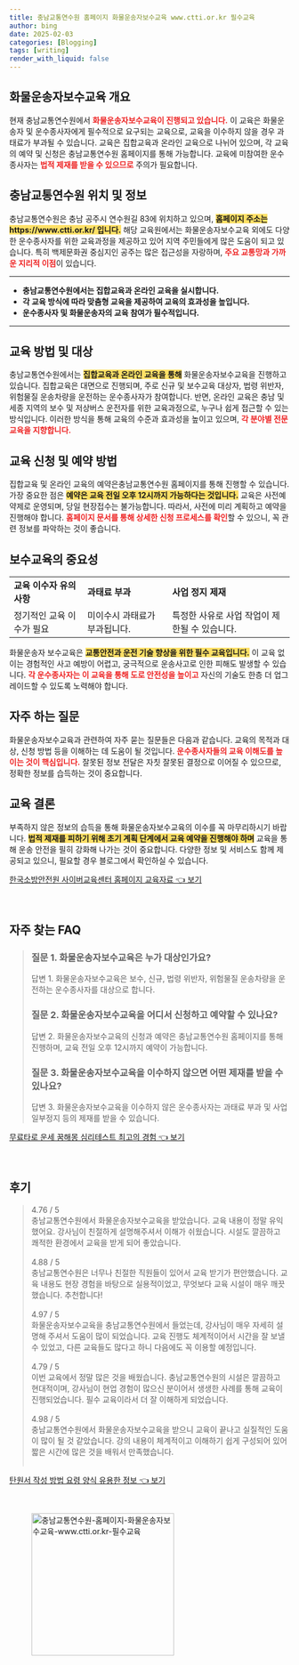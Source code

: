 ```yaml
---
title: 충남교통연수원 홈페이지 화물운송자보수교육 www.ctti.or.kr 필수교육
author: bing
date: 2025-02-03
categories: [Blogging]
tags: [writing]
render_with_liquid: false
---
```



<h2 id='화물운송자보수교육_개요'>화물운송자보수교육 개요</h2>

<p>현재 충남교통연수원에서 <b><span style="color: #ee2323;">화물운송자보수교육이 진행되고 있습니다.</span></b> 이 교육은 화물운송자 및 운수종사자에게 필수적으로 요구되는 교육으로, 교육을 이수하지 않을 경우 과태료가 부과될 수 있습니다. 교육은 집합교육과 온라인 교육으로 나뉘어 있으며, 각 교육의 예약 및 신청은 충남교통연수원 홈페이지를 통해 가능합니다. 교육에 미참여한 운수종사자는 <b><span style="color: #ee2323;">법적 제재를 받을 수 있으므로</span></b> 주의가 필요합니다.</p>

<h2 id='충남교통연수원_위치'>충남교통연수원 위치 및 정보</h2>

<p>충남교통연수원은 충남 공주시 연수원길 83에 위치하고 있으며, <b><span style="background-color: #ffe066;">홈페이지 주소는 https://www.ctti.or.kr/ 입니다.</span></b> 해당 교육원에서는 화물운송자보수교육 외에도 다양한 운수종사자를 위한 교육과정을 제공하고 있어 지역 주민들에게 많은 도움이 되고 있습니다. 특히 백제문화권 중심지인 공주는 많은 접근성을 자랑하며, <b><span style="color: #ee2323;">주요 교통망과 가까운 지리적 이점</span></b>이 있습니다.</p>

<hr />

<ul>
    <li><b>충남교통연수원에서는 집합교육과 온라인 교육을 실시합니다.</b></li>
    <li><b>각 교육 방식에 따라 맞춤형 교육을 제공하여 교육의 효과성을 높입니다.</b></li>
    <li><b>운수종사자 및 화물운송자의 교육 참여가 필수적입니다.</b></li>
</ul>

<hr />

<h2 id='교육_방법_및_대상'>교육 방법 및 대상</h2>

<p>충남교통연수원에서는 <b><span style="background-color: #ffe066;">집합교육과 온라인 교육을 통해</span></b> 화물운송자보수교육을 진행하고 있습니다. 집합교육은 대면으로 진행되며, 주로 신규 및 보수교육 대상자, 법령 위반자, 위험물질 운송차량을 운전하는 운수종사자가 참여합니다. 반면, 온라인 교육은 충남 및 세종 지역의 보수 및 저상버스 운전자를 위한 교육과정으로, 누구나 쉽게 접근할 수 있는 방식입니다. 이러한 방식을 통해 교육의 수준과 효과성을 높이고 있으며, <b><span style="color: #ee2323;">각 분야별 전문 교육을 지향합니다.</span></b></p>

<h2 id='교육_신청_및_예약'>교육 신청 및 예약 방법</h2>

<p>집합교육 및 온라인 교육의 예약은충남교통연수원 홈페이지를 통해 진행할 수 있습니다. 가장 중요한 점은 <b><span style="background-color: #ffe066;">예약은 교육 전일 오후 12시까지 가능하다는 것입니다.</span></b> 교육은 사전예약제로 운영되며, 당일 현장접수는 불가능합니다. 따라서, 사전에 미리 계획하고 예약을 진행해야 합니다. <b><span style="color: #ee2323;">홈페이지 문서를 통해 상세한 신청 프로세스를 확인</span></b>할 수 있으니, 꼭 관련 정보를 파악하는 것이 좋습니다.</p>

<h2 id='보수교육_중요성'>보수교육의 중요성</h2>

<table>
    <tr>
        <td><b>교육 이수자 유의 사항</b></td>
        <td><b>과태료 부과</b></td>
        <td><b>사업 정지 제재</b></td>
    </tr>
    <tr>
        <td>정기적인 교육 이수가 필요</td>
        <td>미이수시 과태료가 부과됩니다.</td>
        <td>특정한 사유로 사업 작업이 제한될 수 있습니다.</td>
    </tr>
</table>

<p>화물운송자 보수교육은 <b><span style="background-color: #ffe066;">교통안전과 운전 기술 향상을 위한 필수 교육입니다.</span></b> 이 교육 없이는 경험적인 사고 예방이 어렵고, 궁극적으로 운송사고로 인한 피해도 발생할 수 있습니다. <b><span style="color: #ee2323;">각 운수종사자는 이 교육을 통해 도로 안전성을 높이고</span></b> 자신의 기술도 한층 더 업그레이드할 수 있도록 노력해야 합니다.</p>

<h2 id='자주하는_질문'>자주 하는 질문</h2>

<p>화물운송자보수교육과 관련하여 자주 묻는 질문들은 다음과 같습니다. 교육의 목적과 대상, 신청 방법 등을 이해하는 데 도움이 될 것입니다. <b><span style="color: #ee2323;">운수종사자들의 교육 이해도를 높이는 것이 핵심입니다.</span></b> 잘못된 정보 전달은 자칫 잘못된 결정으로 이어질 수 있으므로, 정확한 정보를 습득하는 것이 중요합니다.</p>

<h2 id='교육_결론'>교육 결론</h2>

<p>부족하지 않은 정보의 습득을 통해 화물운송자보수교육의 이수를 꼭 마무리하시기 바랍니다. <b><span style="background-color: #ffe066;">법적 제재를 피하기 위해 초기 계획 단계에서 교육 예약을 진행해야 하며</span></b> 교육을 통해 운송 안전을 필히 강화해 나가는 것이 중요합니다. 다양한 정보 및 서비스도 함께 제공되고 있으니, 필요할 경우 블로그에서 확인하실 수 있습니다.</p>


<p><a class="click-button" title="한국소방안전원 사이버교육센터 홈페이지 교육자료" href="https://yellowplanner.github.io/posts/%ED%95%9C%EA%B5%AD%EC%86%8C%EB%B0%A9%EC%95%88%EC%A0%84%EC%9B%90-%EC%82%AC%EC%9D%B4%EB%B2%84%EA%B5%90%EC%9C%A1%EC%84%BC%ED%84%B0-%ED%99%88%ED%8E%98%EC%9D%B4%EC%A7%80-%EA%B5%90%EC%9C%A1%EC%9E%90%EB%A3%8C/" rel="dofollow">한국소방안전원 사이버교육센터 홈페이지 교육자료 👈 보기</a></p><br>
<h2 id='자주_찾는_FAQ'>자주 찾는 FAQ</h2>
<div itemscope="" itemtype="https://schema.org/FAQPage">
<blockquote>
<div itemscope="" itemprop="mainEntity" itemtype="https://schema.org/Question">
<h3 itemprop="name">질문 1. 화물운송자보수교육은 누가 대상인가요?</h3>
<div itemscope="" itemprop="acceptedAnswer" itemtype="https://schema.org/Answer">
<span itemprop="text">
<p>답변 1. 화물운송자보수교육은 보수, 신규, 법령 위반자, 위험물질 운송차량을 운전하는 운수종사자를 대상으로 합니다.</p>
</span>
</div>
</div>
<div itemscope="" itemprop="mainEntity" itemtype="https://schema.org/Question">
<h3 itemprop="name">질문 2. 화물운송자보수교육을 어디서 신청하고 예약할 수 있나요?</h3>
<div itemscope="" itemprop="acceptedAnswer" itemtype="https://schema.org/Answer">
<span itemprop="text">
<p>답변 2. 화물운송자보수교육의 신청과 예약은 충남교통연수원 홈페이지를 통해 진행하며, 교육 전일 오후 12시까지 예약이 가능합니다.</p>
</span>
</div>
</div>
<div itemscope="" itemprop="mainEntity" itemtype="https://schema.org/Question">
<h3 itemprop="name">질문 3. 화물운송자보수교육을 이수하지 않으면 어떤 제재를 받을 수 있나요?</h3>
<div itemscope="" itemprop="acceptedAnswer" itemtype="https://schema.org/Answer">
<span itemprop="text">
<p>답변 3. 화물운송자보수교육을 이수하지 않은 운수종사자는 과태료 부과 및 사업 일부정지 등의 제재를 받을 수 있습니다.</p>
</span>
</div>
</div>
</blockquote>
</div>
<p><a class="click-button" title="무료타로 운세 꿈해몽 심리테스트 최고의 경험" href="https://yellowplanner.github.io/posts/%EB%AC%B4%EB%A3%8C%ED%83%80%EB%A1%9C-%EC%9A%B4%EC%84%B8-%EA%BF%88%ED%95%B4%EB%AA%BD-%EC%8B%AC%EB%A6%AC%ED%85%8C%EC%8A%A4%ED%8A%B8-%EC%B5%9C%EA%B3%A0%EC%9D%98-%EA%B2%BD%ED%97%98/" rel="dofollow">무료타로 운세 꿈해몽 심리테스트 최고의 경험 👈 보기</a></p><br>
<h2 id='후기'>후기</h2>
<div itemscope itemtype="https://schema.org/Product">
  <blockquote>
  <div itemprop="review" itemscope itemtype="https://schema.org/Review">
      <div itemprop="reviewRating" itemscope itemtype="https://schema.org/Rating"> <span itemprop="ratingValue">4.76</span> / <span itemprop="bestRating">5</span> </div>
      <span itemprop="reviewBody">충남교통연수원에서 화물운송자보수교육을 받았습니다. 교육 내용이 정말 유익했어요. 강사님이 친절하게 설명해주셔서 이해가 쉬웠습니다. 시설도 깔끔하고 쾌적한 환경에서 교육을 받게 되어 좋았습니다.</span>
  </div>
  <br>
  <div itemprop="review" itemscope itemtype="https://schema.org/Review">
      <div itemprop="reviewRating" itemscope itemtype="https://schema.org/Rating"> <span itemprop="ratingValue">4.88</span> / <span itemprop="bestRating">5</span> </div>
      <span itemprop="reviewBody">충남교통연수원은 너무나 친절한 직원들이 있어서 교육 받기가 편안했습니다. 교육 내용도 현장 경험을 바탕으로 실용적이었고, 무엇보다 교육 시설이 매우 깨끗했습니다. 추천합니다!</span>
  </div>
  <br>
  <div itemprop="review" itemscope itemtype="https://schema.org/Review">
      <div itemprop="reviewRating" itemscope itemtype="https://schema.org/Rating"> <span itemprop="ratingValue">4.97</span> / <span itemprop="bestRating">5</span> </div>
      <span itemprop="reviewBody">화물운송자보수교육을 충남교통연수원에서 들었는데, 강사님이 매우 자세히 설명해 주셔서 도움이 많이 되었습니다. 교육 진행도 체계적이어서 시간을 잘 보낼 수 있었고, 다른 교육들도 많다고 하니 다음에도 꼭 이용할 예정입니다.</span>
  </div>
  <br>
  <div itemprop="review" itemscope itemtype="https://schema.org/Review">
      <div itemprop="reviewRating" itemscope itemtype="https://schema.org/Rating"> <span itemprop="ratingValue">4.79</span> / <span itemprop="bestRating">5</span> </div>
      <span itemprop="reviewBody">이번 교육에서 정말 많은 것을 배웠습니다. 충남교통연수원의 시설은 깔끔하고 현대적이며, 강사님이 현업 경험이 많으신 분이어서 생생한 사례를 통해 교육이 진행되었습니다. 필수 교육이라서 더 잘 이해하게 되었습니다.</span>
  </div>
  <br>
  <div itemprop="review" itemscope itemtype="https://schema.org/Review">
      <div itemprop="reviewRating" itemscope itemtype="https://schema.org/Rating"> <span itemprop="ratingValue">4.98</span> / <span itemprop="bestRating">5</span> </div>
      <span itemprop="reviewBody">충남교통연수원에서 화물운송자보수교육을 받으니 교육이 끝나고 실질적인 도움이 많이 될 것 같았습니다. 강의 내용이 체계적이고 이해하기 쉽게 구성되어 있어 짧은 시간에 많은 것을 배워서 만족했습니다.</span>
  </div>
  <br>
</blockquote>
</div>
<p><a class="click-button" title="탄원서 작성 방법 요령 양식 유용한 정보" href="https://yellowplanner.github.io/posts/%ED%83%84%EC%9B%90%EC%84%9C-%EC%9E%91%EC%84%B1-%EB%B0%A9%EB%B2%95-%EC%9A%94%EB%A0%B9-%EC%96%91%EC%8B%9D-%EC%9C%A0%EC%9A%A9%ED%95%9C-%EC%A0%95%EB%B3%B4/" rel="dofollow">탄원서 작성 방법 요령 양식 유용한 정보 👈 보기</a></p><br>
<figure class="image"><img src="https://yellowplanner.github.io/assets/img/thumbnail/충남교통연수원-홈페이지-화물운송자보수교육-www.ctti.or.kr-필수교육.webp" alt="충남교통연수원-홈페이지-화물운송자보수교육-www.ctti.or.kr-필수교육" width="256" height="256"></figure>